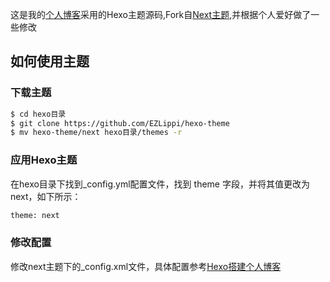 
这是我的[个人博客](www.ezlippi.com)采用的Hexo主题源码,Fork自[Next主题](https://github.com/iissnan/hexo-theme-next/issues),并根据个人爱好做了一些修改

## 如何使用主题

### 下载主题

``` bash
$ cd hexo目录
$ git clone https://github.com/EZLippi/hexo-theme 
$ mv hexo-theme/next hexo目录/themes -r
```

### 应用Hexo主题

在hexo目录下找到_config.yml配置文件，找到 theme 字段，并将其值更改为 next，如下所示：

``` bash
theme: next
```

### 修改配置

修改next主题下的_config.xml文件，具体配置参考[Hexo搭建个人博客](http://www.ezlippi.com/blog/2016/02/jekyll-to-hexo.html)

